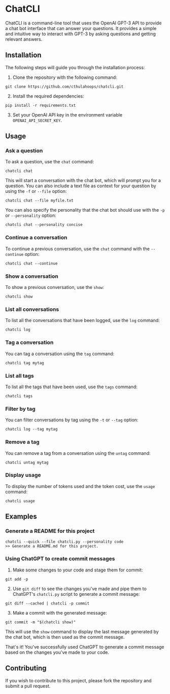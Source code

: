 # ChatCLI

ChatCLI is a command-line tool that uses the OpenAI GPT-3 API to provide a chat bot interface that can answer your questions. It provides a simple and intuitive way to interact with GPT-3 by asking questions and getting relevant answers.

## Installation

The following steps will guide you through the installation process:

1. Clone the repository with the following command:
```
git clone https://github.com/cthulahoops/chatcli.git
```

2. Install the required dependencies:
```
pip install -r requirements.txt
```

3. Set your OpenAI API key in the environment variable `OPENAI_API_SECRET_KEY`.

## Usage

### Ask a question

To ask a question, use the `chat` command:
```
chatcli chat
```
This will start a conversation with the chat bot, which will prompt you for a question. You can also include a text file as context for your question by using the `-f` or `--file` option:
```
chatcli chat --file myfile.txt
```

You can also specify the personality that the chat bot should use with the `-p` or `--personality` option:
```
chatcli chat --personality concise
```

### Continue a conversation

To continue a previous conversation, use the `chat` command with the `--continue` option:
```
chatcli chat --continue
```

### Show a conversation

To show a previous conversation, use the `show`:
```
chatcli show
```

### List all conversations

To list all the conversations that have been logged, use the `log` command:
```
chatcli log
```

### Tag a conversation

You can tag a conversation using the `tag` command:
```
chatcli tag mytag
```

### List all tags

To list all the tags that have been used, use the `tags` command:
```
chatcli tags
```

### Filter by tag

You can filter conversations by tag using the `-t` or `--tag` option:
```
chatcli log --tag mytag
```

### Remove a tag

You can remove a tag from a conversation using the `untag` command:
```
chatcli untag mytag
```

### Display usage

To display the number of tokens used and the token cost, use the `usage` command:
```
chatcli usage
```

## Examples

### Generate a README for this project

```
chatcli --quick --file chatcli.py --personality code
>> Generate a README.md for this project.
```

### Using ChatGPT to create commit messages

1. Make some changes to your code and stage them for commit:
```
git add -p
```

2. Use `git diff` to see the changes you've made and pipe them to ChatGPT's `chatcli.py` script to generate a commit message:
```
git diff --cached | chatcli -p commit
```

3. Make a commit with the generated message:
```
git commit -m "$(chatcli show)"
```

This will use the `show` command to display the last message generated by the chat bot, which is then used as the commit message.

That's it! You've successfully used ChatGPT to generate a commit message based on the changes you've made to your code.

## Contributing

If you wish to contribute to this project, please fork the repository and submit a pull request.
